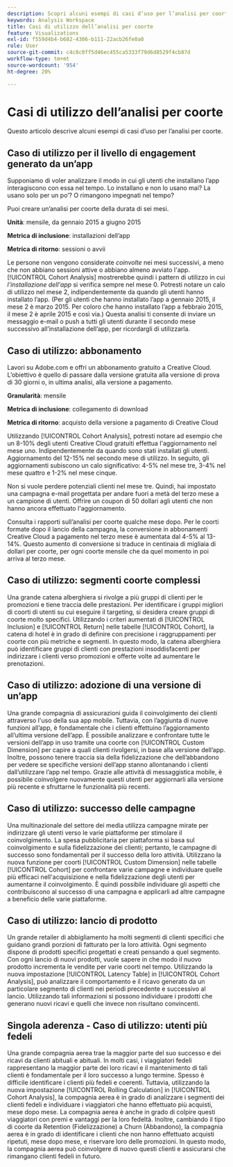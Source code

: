 ```yaml
---
description: Scopri alcuni esempi di casi d’uso per l’analisi per coorte.
keywords: Analysis Workspace
title: Casi di utilizzo dell’analisi per coorte
feature: Visualizations
exl-id: f559d4b4-b682-4306-b111-22acb26fe0a0
role: User
source-git-commit: c4c8c0ff5d46ec455ca5333f79d6d8529f4cb87d
workflow-type: tm+mt
source-wordcount: '954'
ht-degree: 20%

---
```


# Casi di utilizzo dell’analisi per coorte

Questo articolo descrive alcuni esempi di casi d’uso per l’analisi per coorte.

## Caso di utilizzo per il livello di engagement generato da un’app

Supponiamo di voler analizzare il modo in cui gli utenti che installano l’app interagiscono con essa nel tempo. Lo installano e non lo usano mai? La usano solo per un po’? O rimangono impegnati nel tempo?

Puoi creare un’analisi per coorte della durata di sei mesi.

**Unità**: mensile, da gennaio 2015 a giugno 2015

**Metrica di inclusione**: installazioni dell’app

**Metrica di ritorno**: sessioni o avvii

Le persone non vengono considerate *coinvolte* nei mesi successivi, a meno che non abbiano sessioni attive o abbiano almeno avviato l&#39;app. [!UICONTROL Cohort Analysis] mostrerebbe quindi i pattern di utilizzo in cui *l&#39;installazione dell&#39;app* si verifica sempre nel mese 0. Potresti notare un calo di utilizzo nel mese 2, indipendentemente da quando gli utenti hanno installato l’app. (Per gli utenti che hanno installato l’app a gennaio 2015, il mese 2 è marzo 2015. Per coloro che hanno installato l’app a febbraio 2015, il mese 2 è aprile 2015 e così via.) Questa analisi ti consente di inviare un messaggio e-mail o push a tutti gli utenti durante il secondo mese successivo all’installazione dell’app, per ricordargli di utilizzarla.

## Caso di utilizzo: abbonamento

Lavori su Adobe.com e offri un abbonamento gratuito a Creative Cloud. L’obiettivo è quello di passare dalla versione gratuita alla versione di prova di 30 giorni o, in ultima analisi, alla versione a pagamento.

**Granularità**: mensile

**Metrica di inclusione**: collegamento di download

**Metrica di ritorno**: acquisto della versione a pagamento di Creative Cloud

Utilizzando [!UICONTROL Cohort Analysis], potresti notare ad esempio che un 8-10% degli utenti Creative Cloud gratuiti effettua l&#39;aggiornamento nel mese uno. Indipendentemente da quando sono stati installati gli utenti. Aggiornamento del 12-15% nel secondo mese di utilizzo. In seguito, gli aggiornamenti subiscono un calo significativo: 4-5% nel mese tre, 3-4% nel mese quattro e 1-2% nel mese cinque.

Non si vuole perdere potenziali clienti nel mese tre. Quindi, hai impostato una campagna e-mail progettata per andare fuori a metà del terzo mese a un campione di utenti. Offrire un coupon di 50 dollari agli utenti che non hanno ancora effettuato l&#39;aggiornamento.

Consulta i rapporti sull’analisi per coorte qualche mese dopo. Per le coorti formate dopo il lancio della campagna, la conversione in abbonamenti Creative Cloud a pagamento nel terzo mese è aumentata dal 4-5% al 13-14%. Questo aumento di conversione si traduce in centinaia di migliaia di dollari per coorte, per ogni coorte mensile che da quel momento in poi arriva al terzo mese.

## Caso di utilizzo: segmenti coorte complessi

Una grande catena alberghiera si rivolge a più gruppi di clienti per le promozioni e tiene traccia delle prestazioni. Per identificare i gruppi migliori di coorti di utenti su cui eseguire il targeting, si desidera creare gruppi di coorte molto specifici. Utilizzando i criteri aumentati di [!UICONTROL Inclusion] e [!UICONTROL Return] nelle tabelle [!UICONTROL Cohort], la catena di hotel è in grado di definire con precisione i raggruppamenti per coorte con più metriche e segmenti. In questo modo, la catena alberghiera può identificare gruppi di clienti con prestazioni insoddisfacenti per indirizzare i clienti verso promozioni e offerte volte ad aumentare le prenotazioni.

## Caso di utilizzo: adozione di una versione di un’app

Una grande compagnia di assicurazioni guida il coinvolgimento dei clienti attraverso l&#39;uso della sua app mobile. Tuttavia, con l’aggiunta di nuove funzioni all’app, è fondamentale che i clienti effettuino l’aggiornamento all’ultima versione dell’app. È possibile analizzare e confrontare tutte le versioni dell’app in uso tramite una coorte con [!UICONTROL Custom Dimension] per capire a quali clienti rivolgersi, in base alla versione dell’app. Inoltre, possono tenere traccia sia della fidelizzazione che dell’abbandono per vedere se specifiche versioni dell’app stanno allontanando i clienti dall’utilizzare l’app nel tempo. Grazie alle attività di messaggistica mobile, è possibile coinvolgere nuovamente questi utenti per aggiornarli alla versione più recente e sfruttarne le funzionalità più recenti.

## Caso di utilizzo: successo delle campagne

Una multinazionale del settore dei media utilizza campagne mirate per indirizzare gli utenti verso le varie piattaforme per stimolare il coinvolgimento. La spesa pubblicitaria per piattaforma si basa sul coinvolgimento e sulla fidelizzazione dei clienti; pertanto, le campagne di successo sono fondamentali per il successo della loro attività. Utilizzano la nuova funzione per coorti [!UICONTROL Custom Dimension] nelle tabelle [!UICONTROL Cohort] per confrontare varie campagne e individuare quelle più efficaci nell&#39;acquisizione e nella fidelizzazione degli utenti per aumentarne il coinvolgimento. È quindi possibile individuare gli aspetti che contribuiscono al successo di una campagna e applicarli ad altre campagne a beneficio delle varie piattaforme.

## Caso di utilizzo: lancio di prodotto

Un grande retailer di abbigliamento ha molti segmenti di clienti specifici che guidano grandi porzioni di fatturato per la loro attività. Ogni segmento dispone di prodotti specifici progettati e creati pensando a quel segmento. Con ogni lancio di nuovi prodotti, vuole sapere in che modo il nuovo prodotto incrementa le vendite per varie coorti nel tempo. Utilizzando la nuova impostazione [!UICONTROL Latency Table] in [!UICONTROL Cohort Analysis], può analizzare il comportamento e il ricavo generato da un particolare segmento di clienti nei periodi precedente e successivo al lancio. Utilizzando tali informazioni si possono individuare i prodotti che generano nuovi ricavi e quelli che invece non risultano convincenti.

## Singola aderenza - Caso di utilizzo: utenti più fedeli

Una grande compagnia aerea trae la maggior parte del suo successo e dei ricavi da clienti abituali e abituali. In molti casi, i viaggiatori fedeli rappresentano la maggior parte dei loro ricavi e il mantenimento di tali clienti è fondamentale per il loro successo a lungo termine. Spesso è difficile identificare i clienti più fedeli e coerenti. Tuttavia, utilizzando la nuova impostazione [!UICONTROL Rolling Calculation] in [!UICONTROL Cohort Analysis], la compagnia aerea è in grado di analizzare i segmenti dei clienti fedeli e individuare i viaggiatori che hanno effettuato più acquisti, mese dopo mese. La compagnia aerea è anche in grado di colpire questi viaggiatori con premi e vantaggi per la loro fedeltà. Inoltre, cambiando il tipo di coorte da Retention (Fidelizzazione) a Churn (Abbandono), la compagnia aerea è in grado di identificare i clienti che non hanno effettuato acquisti ripetuti, mese dopo mese, e riservare loro delle promozioni. In questo modo, la compagnia aerea può coinvolgere di nuovo questi clienti e assicurarsi che rimangano clienti fedeli in futuro.
